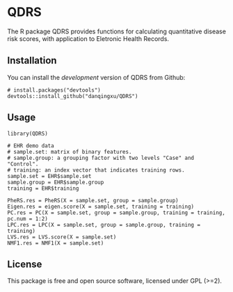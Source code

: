 
<!-- README.md is generated from README.Rmd. Please edit that file -->

QDRS
====

<!-- badges: start -->
<!-- badges: end -->

The R package QDRS provides functions for calculating quantitative
disease risk scores, with application to Eletronic Health Records.

Installation
------------

You can install the *development* version of QDRS from Github:

    # install.packages("devtools")
    devtools::install_github("danqingxu/QDRS")

Usage
-----

    library(QDRS)

    # EHR demo data
    # sample.set: matrix of binary features.
    # sample.group: a grouping factor with two levels "Case" and "Control". 
    # training: an index vector that indicates training rows.
    sample.set = EHR$sample.set
    sample.group = EHR$sample.group
    training = EHR$training

    PheRS.res = PheRS(X = sample.set, group = sample.group)
    Eigen.res = eigen.score(X = sample.set, training = training)
    PC.res = PC(X = sample.set, group = sample.group, training = training, pc.num = 1:2)
    LPC.res = LPC(X = sample.set, group = sample.group, training = training)
    LVS.res = LVS.score(X = sample.set)
    NMF1.res = NMF1(X = sample.set)

License
-------

This package is free and open source software, licensed under GPL
(&gt;=2).
